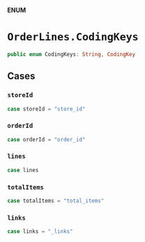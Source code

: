 **ENUM**

# `OrderLines.CodingKeys`

```swift
public enum CodingKeys: String, CodingKey
```

## Cases
### `storeId`

```swift
case storeId = "store_id"
```

### `orderId`

```swift
case orderId = "order_id"
```

### `lines`

```swift
case lines
```

### `totalItems`

```swift
case totalItems = "total_items"
```

### `links`

```swift
case links = "_links"
```
